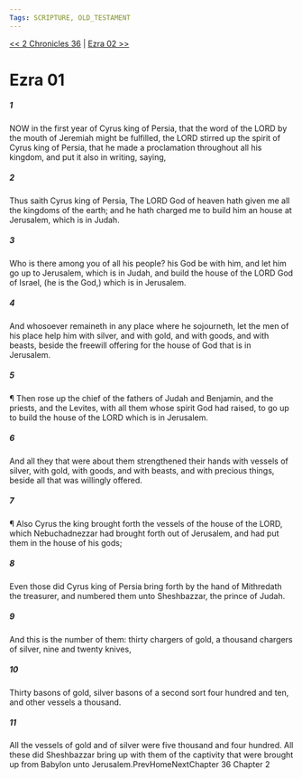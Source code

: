 ```yaml
---
Tags: SCRIPTURE, OLD_TESTAMENT
---
```


[<< 2 Chronicles 36](OLD_TESTAMENT/14_2_Chronicles/2_Chronicles_36.md) | [Ezra 02 >>](OLD_TESTAMENT/15_Ezra/Ezra_02.md)

# Ezra 01

##### 1
 NOW in the first year of Cyrus king of Persia, that the word of the LORD by the mouth of Jeremiah might be fulfilled, the LORD stirred up the spirit of Cyrus king of Persia, that he made a proclamation throughout all his kingdom, and put it also in writing, saying,
##### 2
 Thus saith Cyrus king of Persia, The LORD God of heaven hath given me all the kingdoms of the earth; and he hath charged me to build him an house at Jerusalem, which is in Judah.
##### 3
 Who is there among you of all his people?  his God be with him, and let him go up to Jerusalem, which is in Judah, and build the house of the LORD God of Israel, (he is the God,) which is in Jerusalem.
##### 4
 And whosoever remaineth in any place where he sojourneth, let the men of his place help him with silver, and with gold, and with goods, and with beasts, beside the freewill offering for the house of God that is in Jerusalem.
##### 5
 ¶ Then rose up the chief of the fathers of Judah and Benjamin, and the priests, and the Levites, with all them whose spirit God had raised, to go up to build the house of the LORD which is in Jerusalem.
##### 6
 And all they that were about them strengthened their hands with vessels of silver, with gold, with goods, and with beasts, and with precious things, beside all that was willingly offered.
##### 7
 ¶ Also Cyrus the king brought forth the vessels of the house of the LORD, which Nebuchadnezzar had brought forth out of Jerusalem, and had put them in the house of his gods;
##### 8
 Even those did Cyrus king of Persia bring forth by the hand of Mithredath the treasurer, and numbered them unto Sheshbazzar, the prince of Judah.
##### 9
 And this is the number of them: thirty chargers of gold, a thousand chargers of silver, nine and twenty knives,
##### 10
 Thirty basons of gold, silver basons of a second sort four hundred and ten, and other vessels a thousand.
##### 11
 All the vessels of gold and of silver were five thousand and four hundred.  All these did Sheshbazzar bring up with them of the captivity that were brought up from Babylon unto Jerusalem.PrevHomeNextChapter 36&nbsp;Chapter 2
